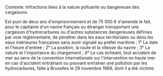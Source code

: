 Contexte: Infractions liées à la nature polluante ou dangereuse des cargaisons

Est puni de deux ans d'emprisonnement et de 75 000 € d'amende le fait, pour le capitaine d'un navire français ou étranger transportant une cargaison d'hydrocarbures ou d'autres substances dangereuses définies par voie réglementaire, de pénétrer dans les eaux territoriales ou dans les eaux intérieures françaises sans avoir signalé au préfet maritime : 1° La date et l'heure d'entrée ; 2° La position, la route et la vitesse du navire ; 3° La nature et l'importance du chargement ; 4° Le cas échéant, tout accident de mer au sens de la convention internationale sur l'intervention en haute mer en cas d'accident entraînant ou pouvant entraîner une pollution par les hydrocarbures, faite à Bruxelles le 29 novembre 1969, dont il a été victime.